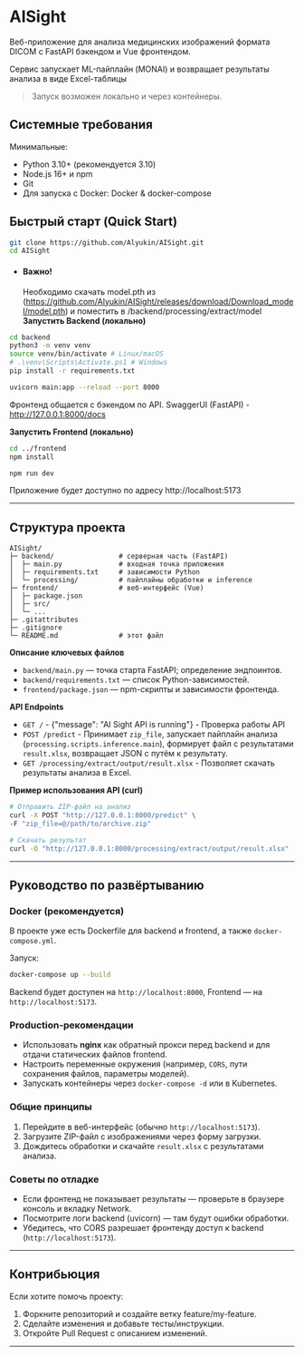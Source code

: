 # AISight

Веб-приложение для анализа медицинских изображений формата DICOM с FastAPI бэкендом и Vue фронтендом.

Сервис запускает ML-пайплайн (MONAI) и возвращает результаты анализа в виде Excel-таблицы
> Запуск возможен локально и через контейнеры.

## Системные требования
Минимальные:
* Python 3.10+ (рекомендуется 3.10)
* Node.js 16+ и npm
* Git
* Для запуска с Docker: Docker & docker-compose

## Быстрый старт (Quick Start)

```bash
git clone https://github.com/Alyukin/AISight.git
cd AISight
```
- #### Важно!
    Необходимо скачать model.pth из (https://github.com/Alyukin/AISight/releases/download/Download_model/model.pth) и поместить в /backend/processing/extract/model
**Запустить Backend (локально)**  

```bash
cd backend
python3 -m venv venv
source venv/bin/activate # Linux/macOS
# .\venv\Scripts\Activate.ps1 # Windows
pip install -r requirements.txt

uvicorn main:app --reload --port 8000
```
Фронтенд общается с бэкендом по API.
SwaggerUI (FastAPI) -  http://127.0.0.1:8000/docs

**Запустить Frontend (локально)**
```bash
cd ../frontend
npm install

npm run dev
```

Приложение будет доступно по адресу http://localhost:5173

---

## Структура проекта

```
AISight/
├─ backend/                # серверная часть (FastAPI)
│  ├─ main.py              # входная точка приложения
│  ├─ requirements.txt     # зависимости Python
│  └─ processing/          # пайплайны обработки и inference
├─ frontend/               # веб-интерфейс (Vue)
│  ├─ package.json
│  ├─ src/
│  └─ ...
├─ .gitattributes
├─ .gitignore
└─ README.md               # этот файл
```

**Описание ключевых файлов**

* `backend/main.py` — точка старта FastAPI; определение эндпоинтов.
* `backend/requirements.txt` — список Python-зависимостей.
* `frontend/package.json` — npm-скрипты и зависимости фронтенда.

**API Endpoints**

* `GET /` - {"message": "AI Sight API is running"} - Проверка работы API
* `POST /predict` - Принимает `zip_file`, запускает пайплайн анализа (`processing.scripts.inference.main`), формирует файл с результатами `result.xlsx`, возвращает JSON с путём к результату.
* `GET /processing/extract/output/result.xlsx` - Позволяет скачать результаты анализа в Excel.

**Пример использования API (curl)**

```bash
# Отправить ZIP-файл на анализ
curl -X POST "http://127.0.0.1:8000/predict" \
-F "zip_file=@/path/to/archive.zip"

# Скачать результат
curl -O "http://127.0.0.1:8000/processing/extract/output/result.xlsx"
```

---
## Руководство по развёртыванию

### Docker (рекомендуется)

В проекте уже есть Dockerfile для backend и frontend, а также `docker-compose.yml`.

Запуск:

```bash
docker-compose up --build
```

Backend будет доступен на `http://localhost:8000`, Frontend — на `http://localhost:5173`.

### Production-рекомендации

* Использовать **nginx** как обратный прокси перед backend и для отдачи статических файлов frontend.
* Настроить переменные окружения (например, `CORS`, пути сохранения файлов, параметры моделей).
* Запускать контейнеры через `docker-compose -d` или в Kubernetes.

### Общие принципы

1. Перейдите в веб-интерфейс (обычно `http://localhost:5173`).
2. Загрузите ZIP-файл с изображениями через форму загрузки.
3. Дождитесь обработки и скачайте `result.xlsx` с результатами анализа.



### Советы по отладке

* Если фронтенд не показывает результаты — проверьте в браузере консоль и вкладку Network.
* Посмотрите логи backend (uvicorn) — там будут ошибки обработки.
* Убедитесь, что CORS разрешает фронтенду доступ к backend (`http://localhost:5173`).

---

## Контрибьюция

Если хотите помочь проекту:

1. Форкните репозиторий и создайте ветку feature/my-feature.
2. Сделайте изменения и добавьте тесты/инструкции.
3. Откройте Pull Request с описанием изменений.

---
